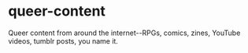 # queer-content
Queer content from around the internet--RPGs, comics, zines, YouTube videos, tumblr posts, you name it.
